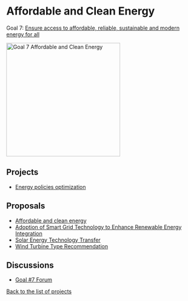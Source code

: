 # Affordable and Clean Energy

[un_sdg_link]: https://sdgs.un.org/goals/goal7

Goal 7: [Ensure access to affordable, reliable, sustainable and modern energy for all][un_sdg_link]

[<img src="../images/sdgs/E-WEB-Goal-07.png" alt="Goal 7 Affordable and Clean Energy" width="300">][un_sdg_link]

## Projects

- [Energy policies optimization](../projects/energy_policies.md)

## Proposals

- [Affordable and clean energy](../proposals/affordable_clean_energy.md)
- [Adoption of Smart Grid Technology to Enhance Renewable Energy Integration](../proposals/smart_grid.md)
- [Solar Energy Technology Transfer](../proposals/technology_transfer.md)
- [Wind Turbine Type Recommendation](../proposals/wind_turbine.md)

## Discussions

[goal7_sdg_link]: https://github.com/Project-Resilience/platform/discussions/29

- [Goal #7 Forum][goal7_sdg_link]

[Back to the list of projects](../README.md)
